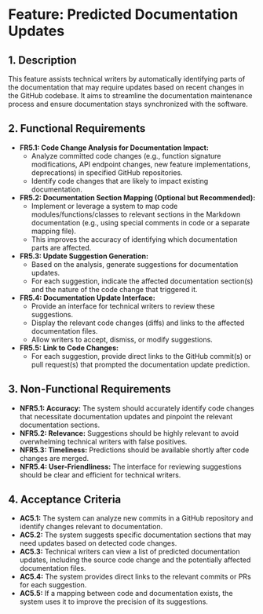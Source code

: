 # Feature: Predicted Documentation Updates

## 1. Description

This feature assists technical writers by automatically identifying parts of the documentation that may require updates based on recent changes in the GitHub codebase. It aims to streamline the documentation maintenance process and ensure documentation stays synchronized with the software.

## 2. Functional Requirements

- **FR5.1: Code Change Analysis for Documentation Impact:**
  - Analyze committed code changes (e.g., function signature modifications, API endpoint changes, new feature implementations, deprecations) in specified GitHub repositories.
  - Identify code changes that are likely to impact existing documentation.
- **FR5.2: Documentation Section Mapping (Optional but Recommended):**
  - Implement or leverage a system to map code modules/functions/classes to relevant sections in the Markdown documentation (e.g., using special comments in code or a separate mapping file).
  - This improves the accuracy of identifying which documentation parts are affected.
- **FR5.3: Update Suggestion Generation:**
  - Based on the analysis, generate suggestions for documentation updates.
  - For each suggestion, indicate the affected documentation section(s) and the nature of the code change that triggered it.
- **FR5.4: Documentation Update Interface:**
  - Provide an interface for technical writers to review these suggestions.
  - Display the relevant code changes (diffs) and links to the affected documentation files.
  - Allow writers to accept, dismiss, or modify suggestions.
- **FR5.5: Link to Code Changes:**
  - For each suggestion, provide direct links to the GitHub commit(s) or pull request(s) that prompted the documentation update prediction.

## 3. Non-Functional Requirements

- **NFR5.1: Accuracy:** The system should accurately identify code changes that necessitate documentation updates and pinpoint the relevant documentation sections.
- **NFR5.2: Relevance:** Suggestions should be highly relevant to avoid overwhelming technical writers with false positives.
- **NFR5.3: Timeliness:** Predictions should be available shortly after code changes are merged.
- **NFR5.4: User-Friendliness:** The interface for reviewing suggestions should be clear and efficient for technical writers.

## 4. Acceptance Criteria

- **AC5.1:** The system can analyze new commits in a GitHub repository and identify changes relevant to documentation.
- **AC5.2:** The system suggests specific documentation sections that may need updates based on detected code changes.
- **AC5.3:** Technical writers can view a list of predicted documentation updates, including the source code change and the potentially affected documentation files.
- **AC5.4:** The system provides direct links to the relevant commits or PRs for each suggestion.
- **AC5.5:** If a mapping between code and documentation exists, the system uses it to improve the precision of its suggestions.
